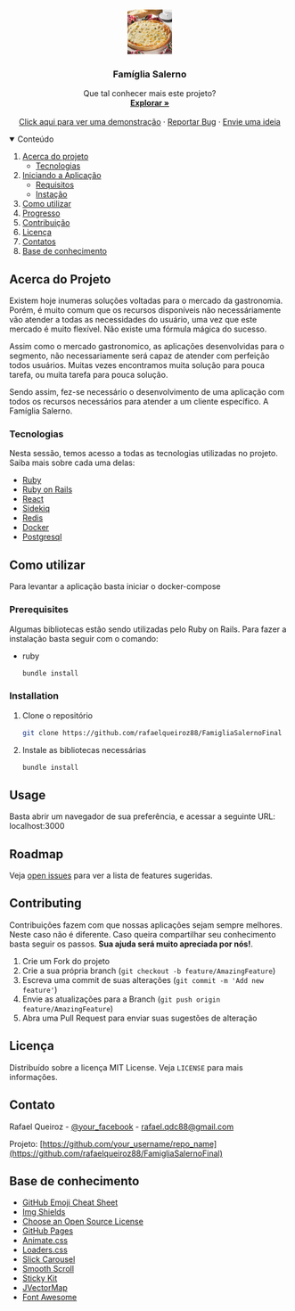 <!-- Readme doc: https://github.com/othneildrew/Best-README-Template#roadmap -->

<!-- PROJECT LOGO -->
<br />
<p align="center">
  <a href="https://github.com/rafaelqueiroz88/FamigliaSalernoFinal">
    <img src="pizza.jpg" alt="Logo" width="80" height="80">
  </a>

  <h3 align="center">Famíglia Salerno</h3>

  <p align="center">
    Que tal conhecer mais este projeto?
    <br />
    <a href="https://github.com/rafaelqueiroz88/FamigliaSalernoFinal"><strong>Explorar »</strong></a>
    <br />
    <br />
    <a href="https://famigliasalernodelivery.herokuapp.com/">Click aqui para ver uma demonstração</a>
    ·
    <a href="https://github.com/rafaelqueiroz88/FamigliaSalernoFinal/issues">Reportar Bug</a>
    ·
    <a href="https://github.com/rafaelqueiroz88/FamigliaSalernoFinal/issues">Envie uma ideia</a>
  </p>
</p>

<!-- TABLE OF CONTENTS -->
<details open="open">
  <summary>Conteúdo</summary>
  <ol>
    <li>
      <a href="#about-the-project">Acerca do projeto</a>
      <ul>
        <li><a href="#built-with">Tecnologias</a></li>
      </ul>
    </li>
    <li>
      <a href="#getting-started">Iniciando a Aplicação</a>
      <ul>
        <li><a href="#prerequisites">Requisitos</a></li>
        <li><a href="#installation">Instação</a></li>
      </ul>
    </li>
    <li><a href="#usage">Como utilizar</a></li>
    <li><a href="#roadmap">Progresso</a></li>
    <li><a href="#contributing">Contribuição</a></li>
    <li><a href="#license">Licença</a></li>
    <li><a href="#contact">Contatos</a></li>
    <li><a href="#acknowledgements">Base de conhecimento</a></li>
  </ol>
</details>

<!-- ABOUT THE PROJECT -->
## Acerca do Projeto

<!-- [![Product Name Screen Shot][product-screenshot]](https://example.com) -->

Existem hoje inumeras soluções voltadas para o mercado da gastronomia. Porém, é muito comum que os recursos disponíveis não necessáriamente vão atender a todas as necessidades do usuário, uma vez que este mercado é muito flexível. Não existe uma fórmula mágica do sucesso.

Assim como o mercado gastronomico, as aplicações desenvolvidas para o segmento, não necessariamente será capaz de atender com perfeição todos usuários. Muitas vezes encontramos muita solução para pouca tarefa, ou muita tarefa para pouca solução.

Sendo assim, fez-se necessário o desenvolvimento de uma aplicação com todos os recursos necessários para atender a um cliente específico. A Famíglia Salerno.


### Tecnologias

Nesta sessão, temos acesso a todas as tecnologias utilizadas no projeto. Saiba mais sobre cada uma delas:
* [Ruby](https://rubyonrails.org/)
* [Ruby on Rails](https://www.ruby-lang.org/pt/)
* [React](https://pt-br.reactjs.org/)
* [Sidekiq](https://sidekiq.org/)
* [Redis](https://redis.io/)
* [Docker](https://www.docker.com/)
* [Postgresql](https://www.postgresql.org/)



<!-- GETTING STARTED -->
## Como utilizar

Para levantar a aplicação basta iniciar o docker-compose

### Prerequisites

Algumas bibliotecas estão sendo utilizadas pelo Ruby on Rails. Para fazer a instalação basta seguir com o comando:

* ruby
  ```sh
  bundle install
  ```

### Installation

1. Clone o repositório
   ```sh
   git clone https://github.com/rafaelqueiroz88/FamigliaSalernoFinal
   ```
2. Instale as bibliotecas necessárias
   ```sh
   bundle install
   ```


<!-- USAGE EXAMPLES -->
## Usage

Basta abrir um navegador de sua preferência, e acessar a seguinte URL: localhost:3000

<!-- _For more examples, please refer to the [Documentation](https://example.com)_ -->

<!-- ROADMAP -->
## Roadmap

Veja [open issues](https://github.com/rafaelqueiroz88/FamigliaSalernoFinal/issues) para ver a lista de features sugeridas.


<!-- CONTRIBUTING -->
## Contributing

Contribuições fazem com que nossas aplicações sejam sempre melhores. Neste caso não é diferente. Caso queira compartilhar seu conhecimento basta seguir os passos. **Sua ajuda será muito apreciada por nós!**.

1. Crie um Fork do projeto
2. Crie a sua própria branch (`git checkout -b feature/AmazingFeature`)
3. Escreva uma commit de suas alterações (`git commit -m 'Add new feature'`)
4. Envie as atualizações para a Branch (`git push origin feature/AmazingFeature`)
5. Abra uma Pull Request para enviar suas sugestões de alteração



<!-- LICENSE -->
## Licença

Distribuído sobre a licença MIT License. Veja `LICENSE` para mais informações.



<!-- CONTACT -->
## Contato

Rafael Queiroz - [@your_facebook](https://www.facebook.com/rafael.queiroz.castro/) - rafael.qdc88@gmail.com

Projeto: [https://github.com/your_username/repo_name](https://github.com/rafaelqueiroz88/FamigliaSalernoFinal)



<!-- ACKNOWLEDGEMENTS -->
## Base de conhecimento
* [GitHub Emoji Cheat Sheet](https://www.webpagefx.com/tools/emoji-cheat-sheet)
* [Img Shields](https://shields.io)
* [Choose an Open Source License](https://choosealicense.com)
* [GitHub Pages](https://pages.github.com)
* [Animate.css](https://daneden.github.io/animate.css)
* [Loaders.css](https://connoratherton.com/loaders)
* [Slick Carousel](https://kenwheeler.github.io/slick)
* [Smooth Scroll](https://github.com/cferdinandi/smooth-scroll)
* [Sticky Kit](http://leafo.net/sticky-kit)
* [JVectorMap](http://jvectormap.com)
* [Font Awesome](https://fontawesome.com)





<!-- MARKDOWN LINKS & IMAGES -->
<!-- https://www.markdownguide.org/basic-syntax/#reference-style-links -->
[contributors-shield]: https://img.shields.io/github/contributors/othneildrew/Best-README-Template.svg?style=for-the-badge
[contributors-url]: https://github.com/othneildrew/Best-README-Template/graphs/contributors
[forks-shield]: https://img.shields.io/github/forks/othneildrew/Best-README-Template.svg?style=for-the-badge
[forks-url]: https://github.com/othneildrew/Best-README-Template/network/members
[stars-shield]: https://img.shields.io/github/stars/othneildrew/Best-README-Template.svg?style=for-the-badge
[stars-url]: https://github.com/othneildrew/Best-README-Template/stargazers
[issues-shield]: https://img.shields.io/github/issues/othneildrew/Best-README-Template.svg?style=for-the-badge
[issues-url]: https://github.com/othneildrew/Best-README-Template/issues
[license-shield]: https://img.shields.io/github/license/othneildrew/Best-README-Template.svg?style=for-the-badge
[license-url]: https://github.com/othneildrew/Best-README-Template/blob/master/LICENSE.txt
[linkedin-shield]: https://img.shields.io/badge/-LinkedIn-black.svg?style=for-the-badge&logo=linkedin&colorB=555
[linkedin-url]: https://linkedin.com/in/othneildrew
[product-screenshot]: images/screenshot.png